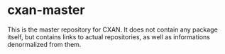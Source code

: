 cxan-master
===========

This is the master repository for CXAN.  It does not contain any
package itself, but contains links to actual repositories, as well as
informations denormalized from them.
